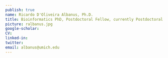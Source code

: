```yaml
---
publish: true
name: Ricardo D'Oliveira Albanus, Ph.D.
title: Bioinformatics PhD, Postdoctoral Fellow, currently Postdoctoral Fellow at WashU
picture: ralbanus.jpg
google-scholar: 
CV:
linked-in: 
twitter:
email: albanus@umich.edu
---
```

